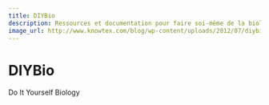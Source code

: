 ```yaml
---
title: DIYBio
description: Ressources et documentation pour faire soi-même de la biologie et équiper un laboratoire citoyen
image_url: http://www.knowtex.com/blog/wp-content/uploads/2012/07/diybio.jpg
---
```


# DIYBio
Do It Yourself Biology
